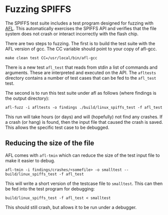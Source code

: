 # Fuzzing SPIFFS

The SPIFFS test suite includes a test program designed for fuzzing with
[AFL](http://lcamtuf.coredump.cx/afl/). This automatically exercises the 
SPIFFS API and verifies that the file system does not crash or interact incorrectly
with the flash chip. 

There are two steps to fuzzing. The first is to build the test suite with
the AFL version of gcc. The CC variable should point to your copy of afl-gcc.

```
make clean test CC=/usr/local/bin/afl-gcc
```

There is a new test `afl_test` that reads from stdin a list of commands
and arguments. These are interpreted and executed on the API. The `afltests`
directory contains a number of test cases that can be fed to the `afl_test` test.


The second is to run this test suite under afl as follows (where findings is 
the output directory):

```
afl-fuzz -i afltests -o findings ./build/linux_spiffs_test -f afl_test
```

This run will take hours (or days) and will (hopefully) not find any crashes.
If a crash (or hang) is found, then the input file that caused the crash is 
saved. This allows the specific test case to be debugged.

## Reducing the size of the file

AFL comes with `afl-tmin` which can reduce the size of the test input file to
make it easier to debug.

```
afl-tmin -i findings/crashes/<somefile> -o smalltest -- build/linux_spiffs_test -f afl_test
```

This will write a short version of the testcase file to `smalltest`. This can then be
fed into the test program for debugging:

```
build/linux_spiffs_test -f afl_test < smalltest
```

This should still crash, but allows it to be run under a debugger. 
